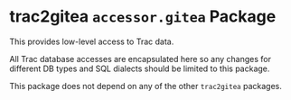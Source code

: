 # trac2gitea `accessor.gitea` Package

This provides low-level access to Trac data.

All Trac database accesses are encapsulated here so any changes for different DB types and SQL dialects should be limited to this package.

This package does not depend on any of the other `trac2gitea` packages.